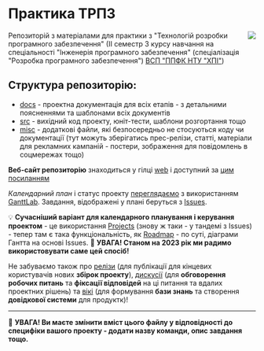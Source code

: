 # Практика ТРПЗ

<img src="https://github.com/pOpovich69/SDTP-Practice/blob/main/docs/images/resources/PPC-SE.jpg" align="right" style="float:right;">

Репозиторій з матеріалами для практики з "Технологій розробки програмного забезпечення" (ІІ семестр 3 курсу навчання на спеціальності "Інженерія програмного забезпечення" (спеціалізація "Розробка програмного забезпечення") [ВСП "ППФК НТУ "ХПІ"](https://sites.google.com/polytechnic.co.cc/main))

## **Структура репозиторію**:
* [docs](docs/README.md) - проектна документація для всіх етапів - з детальними поясненнями та шаблонами всіх документів
* [src](src/README.md) - вихідний код проекту, юніт-тести, шаблони розгортання тощо
* [misc](misc/README.md) - додаткові файли, які безпосередньо не стосуються коду чи документації (тут можуть зберігатись прес-релізи, статті, матеріали для рекламних кампаній - постери, зображення для повідомлень в соцмережах тощо)

**Веб-сайт репозиторію** знаходиться у гілці [web](https://github.com/liketaurus/SE-practice-template/tree/web) і доступний за [цим посиланням](https://liketaurus.github.io/SE-practice-template/) 

*Календарний план* і статус проекту [переглядаємо](https://app.ganttlab.com/) з використанням [GanttLab](https://github.com/ganttlab/ganttlab). Завдання, відображені у плані беруться з [Issues](https://github.com/liketaurus/SE-practice-template/issues). 

:bulb: **Cучасніший варіант для календарного планування і керування проектом** - це використання [Projects](https://github.com/liketaurus/SE-practice-template/projects) (знову ж таки - у тандемі з Issues) - тепер там є така функціональність, як [Roadmap](https://github.blog/changelog/2023-01-31-roadmap-in-projects-public-beta/) - по суті, діаграми Гантта на основі Issues. :triangular_flag_on_post: **УВАГА! Станом на 2023 рік ми радимо використовувати саме цей спосіб!**

Не забуваємо також про [релізи](https://github.com/liketaurus/SE-practice-template/releases) (для публікації для кінцевих користувачів нових **збірок проекту**), [дискусії](https://github.com/liketaurus/SE-practice-template/discussions) (для **обговорення робочих питань** та **фіксації відповідей** на ці питання та вдалих проектних рішень) та [вікі](https://github.com/liketaurus/SE-practice-template/wiki) (для формування **бази знань** та створення **довідкової системи** для продуктк)!

---

:triangular_flag_on_post: **УВАГА! Ви маєте змінити вміст цього файлу у відповідності до специфіки вашого проекту - додати назву команди, опис завдання тощо.**
